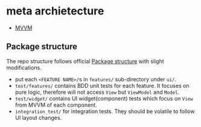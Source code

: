 # meta archietecture

* [MVVM](https://docs.flutter.dev/app-architecture/guide)

## Package structure

The repo structure follows official [Package structure](https://docs.flutter.dev/app-architecture/case-study#package-structure) with slight modifications.

* put each `<FEATURE NAME>/`s in `features/` sub-directory under `ui/`.
* `test/features/` contains BDD unit tests for each feature. It focuses on pure logic, therefore will not access `View` but `ViewModel` and `Model`.
* `test/widget/` contains UI widget(component) tests which focus on `View` from MVVM of each component.
* `integration_test/` for integration tests. They should be volatile to follow UI layout changes.

